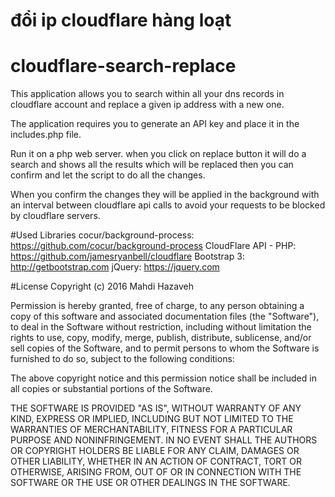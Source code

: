 # đổi ip cloudflare hàng loạt
# cloudflare-search-replace

This application allows you to search within all your dns records in cloudflare account and replace a given ip address with a new one. 

The application requires you to generate an API key and place it in the includes.php file. 

Run it on a php web server. when you click on replace button it will do a search and shows all the results which will be replaced then you can confirm and let the script to do all the changes.

When you confirm the changes they will be applied in the background with an interval between cloudflare api calls to avoid your requests to be blocked by cloudflare servers.

#Used Libraries 
cocur/background-process: https://github.com/cocur/background-process
CloudFlare API - PHP: https://github.com/jamesryanbell/cloudflare
Bootstrap 3: http://getbootstrap.com
jQuery: https://jquery.com

#License
Copyright (c) 2016 Mahdi Hazaveh

Permission is hereby granted, free of charge, to any person obtaining a copy
of this software and associated documentation files (the "Software"), to deal
in the Software without restriction, including without limitation the rights
to use, copy, modify, merge, publish, distribute, sublicense, and/or sell
copies of the Software, and to permit persons to whom the Software is
furnished to do so, subject to the following conditions:

The above copyright notice and this permission notice shall be included in all
copies or substantial portions of the Software.

THE SOFTWARE IS PROVIDED "AS IS", WITHOUT WARRANTY OF ANY KIND, EXPRESS OR
IMPLIED, INCLUDING BUT NOT LIMITED TO THE WARRANTIES OF MERCHANTABILITY,
FITNESS FOR A PARTICULAR PURPOSE AND NONINFRINGEMENT. IN NO EVENT SHALL THE
AUTHORS OR COPYRIGHT HOLDERS BE LIABLE FOR ANY CLAIM, DAMAGES OR OTHER
LIABILITY, WHETHER IN AN ACTION OF CONTRACT, TORT OR OTHERWISE, ARISING FROM,
OUT OF OR IN CONNECTION WITH THE SOFTWARE OR THE USE OR OTHER DEALINGS IN THE
SOFTWARE.
